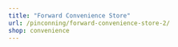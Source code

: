 ```yaml
---
title: "Forward Convenience Store"
url: /pinconning/forward-convenience-store-2/
shop: convenience
---
```

